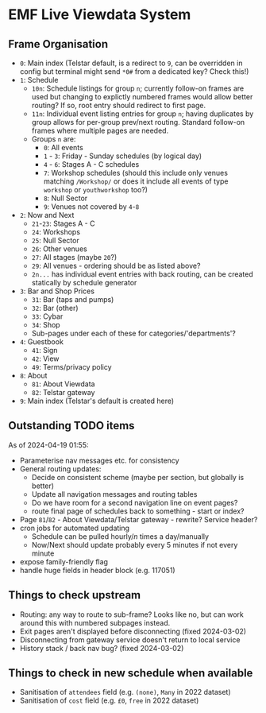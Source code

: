 # EMF Live Viewdata System

## Frame Organisation

- `0`: Main index (Telstar default, is a redirect to `9`, can be overridden in config but terminal might send `*0#` from a dedicated key? Check this!)
- `1`: Schedule
    - `10n`: Schedule listings for group `n`; currently follow-on frames are used but changing to explictly numbered frames would allow better routing?  If so, root entry should redirect to first page.
    - `11n`: Individual event listing entries for group `n`; having duplicates by group allows for per-group prev/next routing. Standard follow-on frames where multiple pages are needed.
    - Groups `n` are:
        - `0`: All events
        - `1` - `3`: Friday - Sunday schedules (by logical day)
        - `4` - `6`: Stages A - C schedules
        - `7`: Workshop schedules (should this include only venues matching `/Workshop/` or does it include all events of type `workshop` or `youthworkshop` too?)
        - `8`: Null Sector
        - `9`: Venues not covered by `4`-`8`
- `2`: Now and Next
    - `21`-`23`: Stages A - C
    - `24`: Workshops
    - `25`: Null Sector
    - `26`: Other venues
    - `27`: All stages (maybe `20`?)
    - `29`: All venues - ordering should be as listed above? 
    - `2n...` has individual event entries with back routing, can be created statically by schedule generator
- `3`: Bar and Shop Prices
    - `31`: Bar (taps and pumps)
    - `32`: Bar (other)
    - `33`: Cybar
    - `34`: Shop
    - Sub-pages under each of these for categories/'departments'?
- `4`: Guestbook
    - `41`: Sign
    - `42`: View
    - `49`: Terms/privacy policy
- `8`: About
    - `81`: About Viewdata
    - `82`: Telstar gateway
- `9`: Main index (Telstar's default is created here)

## Outstanding TODO items

As of 2024-04-19 01:55:

- Parameterise nav messages etc. for consistency
- General routing updates:
    - Decide on consistent scheme (maybe per section, but globally is better)
    - Update all navigation messages and routing tables
    - Do we have room for a second navigation line on event pages?
    - route final page of schedules back to something - start or index?
- Page `81`/`82` - About Viewdata/Telstar gateway - rewrite?  Service header?
- cron jobs for automated updating
    - Schedule can be pulled hourly/*n* times a day/manually
    - Now/Next should update probably every 5 minutes if not every minute
- expose family-friendly flag
- handle huge fields in header block (e.g. 117051)

## Things to check upstream

- Routing: any way to route to sub-frame?  Looks like no, but can work around this with numbered subpages instead.
- Exit pages aren't displayed before disconnecting (fixed 2024-03-02)
- Disconnecting from gateway service doesn't return to local service
- History stack / back nav bug? (fixed 2024-03-02)

## Things to check in new schedule when available
- Sanitisation of `attendees` field (e.g. `(none)`, `Many` in 2022 dataset)
- Sanitisation of `cost` field (e.g. `£0`, `free` in 2022 dataset)